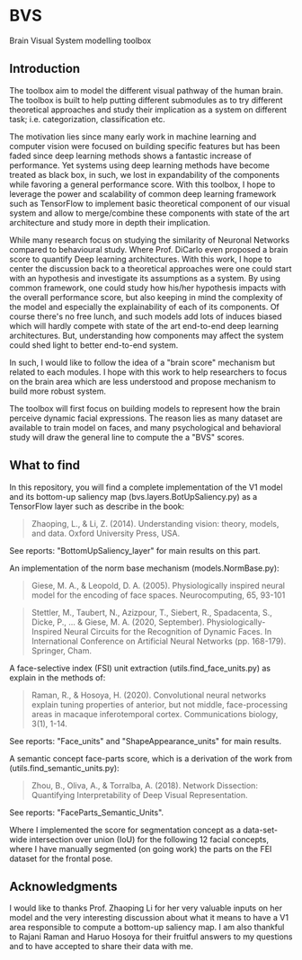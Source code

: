 <h1> BVS </h1>
Brain Visual System modelling toolbox

<h2>Introduction</h2>
The toolbox aim to model the different visual pathway of the human brain. 
The toolbox is built to help putting different submodules as to try different 
theoretical approaches and study their implication as a system on different task; 
i.e. categorization, classification etc. 

The motivation lies since many early work in machine learning and computer
vision were focused on building specific features but has been faded since
deep learning methods shows a fantastic increase of performance. Yet systems
using deep learning methods have become treated as black box, in such, 
we lost in expandability of the components while favoring a general 
performance score. With this toolbox, I hope to leverage the power and 
scalability of common deep learning framework such as TensorFlow to implement 
basic theoretical component of our visual system and allow to merge/combine 
these components with state of the art architecture and study more in depth 
their implication. 

While many research focus on studying the similarity of Neuronal Networks 
compared to behavioural study. Where Prof. DiCarlo even proposed a brain score 
to quantify Deep learning architectures. With this work, I hope to center the 
discussion back to a theoretical approaches were one could start with an 
hypothesis and investigate its assumptions as a system. By using common 
framework, one could study how his/her hypothesis impacts with the overall 
performance score, but also keeping in mind the complexity of the model and 
especially the explainability of each of its components. Of course there's 
no free lunch, and such models add lots of induces biased which will hardly
compete with state of the art end-to-end deep learning architectures. But, 
understanding how components may affect the system could shed light to better
end-to-end system. 

In such, I would like to follow the idea of a "brain score" mechanism but 
related to each modules. I hope with this work to help researchers to focus 
on the brain area which are less understood and propose mechanism to build 
more robust system.

The toolbox will first focus on building models to represent how the brain 
perceive dynamic facial expressions. The reason lies as many dataset are
available to train model on faces, and many psychological and behavioral 
study will draw the general line to compute the a "BVS" scores. 

<h2>What to find</h2>
In this repository, you will find a complete implementation of the V1 model and 
its bottom-up saliency map (bvs.layers.BotUpSaliency.py) as a TensorFlow layer such 
as describe in the book:

>Zhaoping, L., & Li, Z. (2014). Understanding vision: theory, models, and data. Oxford University Press, USA.

See reports: "BottomUpSaliency_layer" for main results on this part.

An implementation of the norm base mechanism (models.NormBase.py): 

>Giese, M. A., & Leopold, D. A. (2005). Physiologically inspired neural model for the encoding of face spaces. Neurocomputing, 65, 93-101

>Stettler, M., Taubert, N., Azizpour, T., Siebert, R., Spadacenta, S., Dicke, P., ... & Giese, M. A. (2020, September). Physiologically-Inspired Neural Circuits for the Recognition of Dynamic Faces. In International Conference on Artificial Neural Networks (pp. 168-179). Springer, Cham.

A face-selective index (FSI) unit extraction (utils.find_face_units.py) as 
explain in the methods of:

>Raman, R., & Hosoya, H. (2020). Convolutional neural networks explain tuning properties of anterior, but not middle, face-processing areas in macaque inferotemporal cortex. Communications biology, 3(1), 1-14.
 
See reports: "Face_units" and "ShapeAppearance_units" for main results. 
 
A semantic concept face-parts score, which is a derivation of the work from (utils.find_semantic_units.py):
> Zhou, B., Oliva, A., & Torralba, A. (2018). Network Dissection: Quantifying Interpretability of Deep Visual Representation.

See reports: "FaceParts_Semantic_Units".

Where I implemented the score for segmentation concept as a data-set-wide intersection over union (IoU) for the following 
12 facial concepts, where I have manually segmented (on going work) the parts on the 
FEI dataset for the frontal pose. 

<h2>Acknowledgments</h2>
I would like to thanks Prof. Zhaoping Li for her very valuable inputs on her 
model and the very interesting discussion about what it means to have a V1 
area responsible to compute a bottom-up saliency map.  
I am also thankful to Rajani Raman and Haruo Hosoya for their fruitful answers to my questions and to have accepted to 
share their data with me. 
